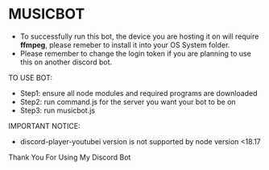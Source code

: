 MUSICBOT
========================
- To successfully run this bot, the device you are hosting it on will require **ffmpeg**, please remeber to install it into your OS System folder.
- Please remember to change the login token if you are planning to use this on another discord bot.

TO USE BOT:
- Step1: ensure all node modules and required programs are downloaded
- Step2: run command.js for the server you want your bot to be on
- Step3: run musicbot.js

IMPORTANT NOTICE:
- discord-player-youtubei version is not supported by node version <18.17

Thank You For Using My Discord Bot
